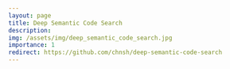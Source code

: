 ```yaml
---
layout: page
title: Deep Semantic Code Search
description: 
img: /assets/img/deep_semantic_code_search.jpg
importance: 1
redirect: https://github.com/chnsh/deep-semantic-code-search
---
```


